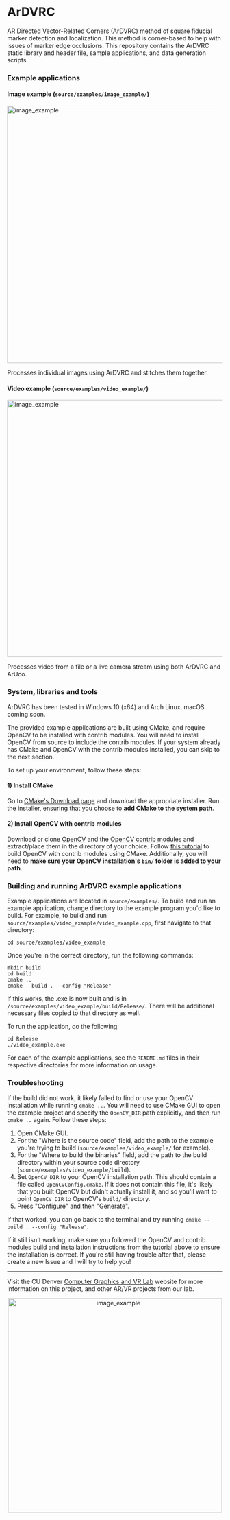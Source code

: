 

# ArDVRC

AR Directed Vector-Related Corners (ArDVRC) method of square fiducial marker detection and localization. This method is corner-based to help with issues of marker edge occlusions. This repository contains the ArDVRC static library and header file, sample applications, and data generation scripts.

### Example applications

#### Image example (`source/examples/image_example/`)

<img src="http://graphics.ucdenver.edu/img/ardvrc_image_example.png" alt="image_example" width="600" />

Processes individual images using ArDVRC and stitches them together.

#### Video example (`source/examples/video_example/`)

<img src="http://graphics.ucdenver.edu/img/ardvrc_video_example.gif" alt="image_example" width="600" />

Processes video from a file or a live camera stream using both ArDVRC and ArUco.

### System, libraries and tools

ArDVRC has been tested in Windows 10 (x64) and Arch Linux. macOS coming soon.

The provided example applications are built using CMake, and require OpenCV to be installed with contrib modules. You will need to install OpenCV from source to include the contrib modules. If your system already has CMake and OpenCV with the contrib modules installed, you can skip to the next section. 

To set up your environment, follow these steps:

#### 1) Install CMake

Go to [CMake's Download page](https://cmake.org/download/) and download the appropriate installer. Run the installer, ensuring that you choose to **add CMake to the system path**.

#### 2) Install OpenCV with contrib modules

Download or clone [OpenCV](https://github.com/opencv/opencv) and the [OpenCV contrib modules](https://github.com/opencv/opencv_contrib) and extract/place them in the directory of your choice. Follow [this tutorial](https://cv-tricks.com/how-to/installation-of-opencv-4-1-0-in-windows-10-from-source/) to build OpenCV with contrib modules using CMake. Additionally, you will need to **make sure your OpenCV installation's `bin/` folder is added to your path**.


### Building and running ArDVRC example applications

Example applications are located in `source/examples/`. To build and run an example application, change directory to the example program you'd like to build. For example, to build and run `source/examples/video_example/video_example.cpp`, first navigate to that directory:
```
cd source/examples/video_example
```

Once you're in the correct directory, run the following commands:

```
mkdir build
cd build
cmake ..
cmake --build . --config "Release"
```

If this works, the .exe is now built and is in `/source/examples/video_example/build/Release/`. There will be additional necessary files copied to that directory as well. 

To run the application, do the following:

```
cd Release
./video_example.exe
```

For each of the example applications, see the `README.md` files in their respective directories for more information on usage.


### Troubleshooting

If the build did not work, it likely failed to find or use your OpenCV installation while running `cmake ..`. You will need to use CMake GUI to open the example project and specify the `OpenCV_DIR` path explicitly, and then run `cmake ..` again. Follow these steps:

1) Open CMake GUI.
2) For the "Where is the source code" field, add the path to the example you're trying to build (`source/examples/video_example/` for example). 
3) For the "Where to build the binaries" field, add the path to the build directory within your source code directory (`source/examples/video_example/build`).
4) Set `OpenCV_DIR` to your OpenCV installation path. This should contain a file called `OpenCVConfig.cmake`. If it does not contain this file, it's likely that you built OpenCV but didn't actually install it, and so you'll want to point `OpenCV_DIR` to OpenCV's `build/` directory.
5) Press "Configure" and then "Generate". 

If that worked, you can go back to the terminal and try running `cmake --build . --config "Release"`.

If it still isn't working, make sure you followed the OpenCV and contrib modules build and installation instructions from the tutorial above to ensure the installation is correct. If you're still having trouble after that, please create a new Issue and I will try to help you!

------------------------

Visit the CU Denver [Computer Graphics and VR Lab](http://graphics.ucdenver.edu/) website for more information on this project, and other AR/VR projects from our lab.

<p align="center">
<img src="http://graphics.ucdenver.edu/img/cgvr_ucdenver.png" alt="image_example" width="500" />
</p>


